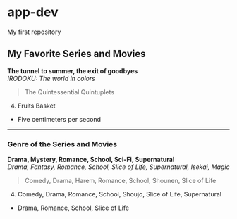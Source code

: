 # app-dev
My first repository

## My Favorite Series and Movies 
**The tunnel to summer, the exit of goodbyes**
<br>
*IRODOKU: The world in colors*
> The Quintessential Quintuplets
4. Fruits Basket
- Five centimeters per second
  
---

### Genre of the Series and Movies
**Drama, Mystery, Romance, School, Sci-Fi, Supernatural**
<br>
*Drama, Fantasy, Romance, School, Slice of Life, Supernatural, Isekai, Magic*
> Comedy, Drama, Harem, Romance, School, Shounen, Slice of Life
4. Comedy, Drama, Romance, School, Shoujo, Slice of Life, Supernatural
- Drama, Romance, School, Slice of Life
